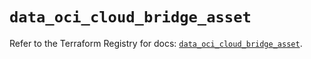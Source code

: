 # `data_oci_cloud_bridge_asset`

Refer to the Terraform Registry for docs: [`data_oci_cloud_bridge_asset`](https://registry.terraform.io/providers/oracle/oci/6.37.0/docs/data-sources/cloud_bridge_asset).
